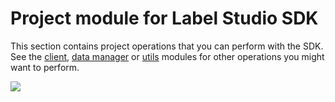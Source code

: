 # Project module for Label Studio SDK

This section contains project operations that you can perform with the SDK. See the [client](client.html), [data manager](data_manager.html) or [utils](utils.html) modules for other operations you might want to perform. 

<img src="https://assets.website-files.com/612013f17754cb859455543d/612767b9650003e2b806994b_opossum.svg">